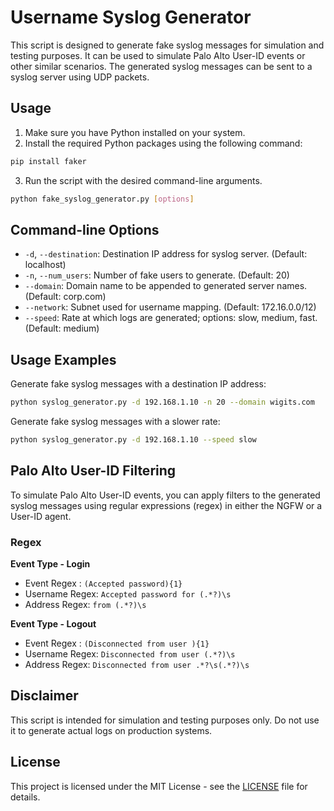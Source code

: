 
# Username Syslog Generator

This script is designed to generate fake syslog messages for simulation and testing purposes. It can be used to simulate Palo Alto User-ID events or other similar scenarios. The generated syslog messages can be sent to a syslog server using UDP packets.

## Usage

1. Make sure you have Python installed on your system.
2. Install the required Python packages using the following command:

```bash
pip install faker
```

3. Run the script with the desired command-line arguments.
```bash
python fake_syslog_generator.py [options]
```

## Command-line Options

- `-d`, `--destination`: Destination IP address for syslog server.  (Default: localhost)
- `-n`, `--num_users`: Number of fake users to generate. (Default: 20)
- `--domain`: Domain name to be appended to generated server names. (Default: corp.com)
- `--network`: Subnet used for username mapping. (Default: 172.16.0.0/12)
- `--speed`: Rate at which logs are generated; options: slow, medium, fast. (Default: medium)

## Usage Examples

Generate fake syslog messages with a destination IP address:

```bash
python syslog_generator.py -d 192.168.1.10 -n 20 --domain wigits.com
```

Generate fake syslog messages with a slower rate:

```bash
python syslog_generator.py -d 192.168.1.10 --speed slow
```

## Palo Alto User-ID Filtering

To simulate Palo Alto User-ID events, you can apply filters to the generated syslog messages using regular expressions (regex) in either the NGFW or a User-ID agent.

### Regex

**Event Type - Login**
- Event Regex : `(Accepted password){1}`
- Username Regex: `Accepted password for (.*?)\s`
- Address Regex: `from (.*?)\s`

**Event Type - Logout**
- Event Regex : `(Disconnected from user ){1}`
- Username Regex: `Disconnected from user (.*?)\s`
- Address Regex: `Disconnected from user .*?\s(.*?)\s`

## Disclaimer

This script is intended for simulation and testing purposes only. Do not use it to generate actual logs on production systems.

## License

This project is licensed under the MIT License - see the [LICENSE](https://mit-license.org/) file for details.
